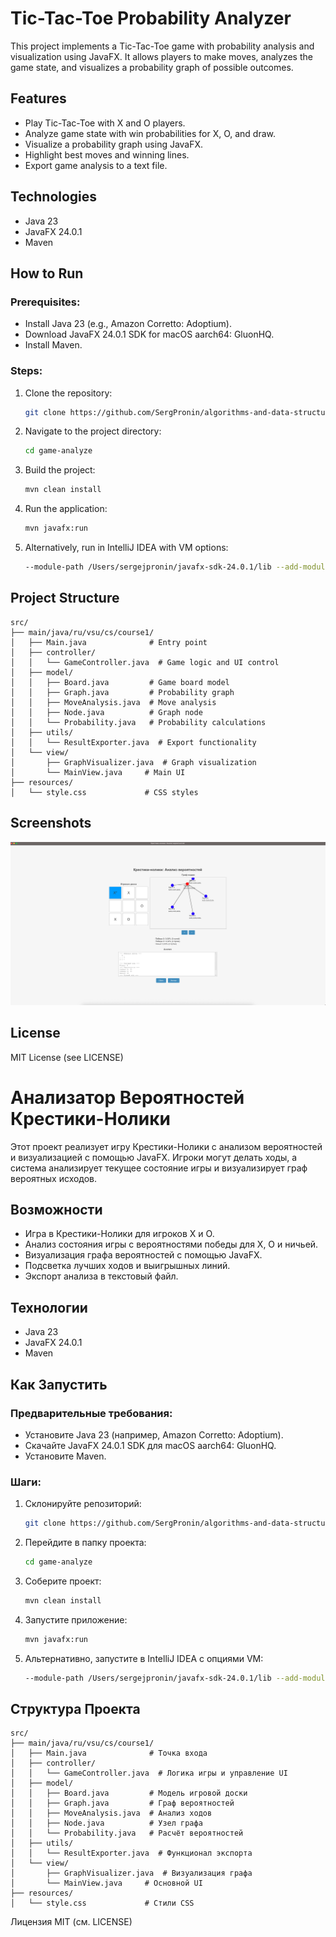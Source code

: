 # Tic-Tac-Toe Probability Analyzer

This project implements a Tic-Tac-Toe game with probability analysis and visualization using JavaFX. It allows players to make moves, analyzes the game state, and visualizes a probability graph of possible outcomes.

## Features

- Play Tic-Tac-Toe with X and O players.
- Analyze game state with win probabilities for X, O, and draw.
- Visualize a probability graph using JavaFX.
- Highlight best moves and winning lines.
- Export game analysis to a text file.

## Technologies

- Java 23
- JavaFX 24.0.1
- Maven

## How to Run

### Prerequisites:
- Install Java 23 (e.g., Amazon Corretto: Adoptium).
- Download JavaFX 24.0.1 SDK for macOS aarch64: GluonHQ.
- Install Maven.

### Steps:
1. Clone the repository:
   ```bash
   git clone https://github.com/SergPronin/algorithms-and-data-structures/tree/main/game-analyze
   ```
2. Navigate to the project directory:
   ```bash
   cd game-analyze
   ```
3. Build the project:
   ```bash
   mvn clean install
   ```
4. Run the application:
   ```bash
   mvn javafx:run
   ```
5. Alternatively, run in IntelliJ IDEA with VM options:
   ```bash
   --module-path /Users/sergejpronin/javafx-sdk-24.0.1/lib --add-modules javafx.controls,javafx.fxml
   ```

## Project Structure

```
src/
├── main/java/ru/vsu/cs/course1/
│   ├── Main.java              # Entry point
│   ├── controller/
│   │   └── GameController.java  # Game logic and UI control
│   ├── model/
│   │   ├── Board.java         # Game board model
│   │   ├── Graph.java         # Probability graph
│   │   ├── MoveAnalysis.java  # Move analysis
│   │   ├── Node.java          # Graph node
│   │   └── Probability.java   # Probability calculations
│   ├── utils/
│   │   └── ResultExporter.java  # Export functionality
│   └── view/
│       ├── GraphVisualizer.java  # Graph visualization
│       └── MainView.java     # Main UI
├── resources/
│   └── style.css             # CSS styles
```

## Screenshots

![Game Interface](screenshots/img.png)


## License

MIT License (see LICENSE)

# Анализатор Вероятностей Крестики-Нолики

Этот проект реализует игру Крестики-Нолики с анализом вероятностей и визуализацией с помощью JavaFX. Игроки могут делать ходы, а система анализирует текущее состояние игры и визуализирует граф вероятных исходов.

## Возможности

- Игра в Крестики-Нолики для игроков X и O.
- Анализ состояния игры с вероятностями победы для X, O и ничьей.
- Визуализация графа вероятностей с помощью JavaFX.
- Подсветка лучших ходов и выигрышных линий.
- Экспорт анализа в текстовый файл.

## Технологии

- Java 23
- JavaFX 24.0.1
- Maven

## Как Запустить

### Предварительные требования:
- Установите Java 23 (например, Amazon Corretto: Adoptium).
- Скачайте JavaFX 24.0.1 SDK для macOS aarch64: GluonHQ.
- Установите Maven.

### Шаги:
1. Склонируйте репозиторий:
   ```bash
   git clone https://github.com/SergPronin/algorithms-and-data-structures/tree/main/game-analyze
   ```
2. Перейдите в папку проекта:
   ```bash
   cd game-analyze
   ```
3. Соберите проект:
   ```bash
   mvn clean install
   ```
4. Запустите приложение:
   ```bash
   mvn javafx:run
   ```
5. Альтернативно, запустите в IntelliJ IDEA с опциями VM:
   ```bash
   --module-path /Users/sergejpronin/javafx-sdk-24.0.1/lib --add-modules javafx.controls,javafx.fxml
   ```

## Структура Проекта

```
src/
├── main/java/ru/vsu/cs/course1/
│   ├── Main.java              # Точка входа
│   ├── controller/
│   │   └── GameController.java  # Логика игры и управление UI
│   ├── model/
│   │   ├── Board.java         # Модель игровой доски
│   │   ├── Graph.java         # Граф вероятностей
│   │   ├── MoveAnalysis.java  # Анализ ходов
│   │   ├── Node.java          # Узел графа
│   │   └── Probability.java   # Расчёт вероятностей
│   ├── utils/
│   │   └── ResultExporter.java  # Функционал экспорта
│   └── view/
│       ├── GraphVisualizer.java  # Визуализация графа
│       └── MainView.java     # Основной UI
├── resources/
│   └── style.css             # Стили CSS
```



Лицензия MIT (см. LICENSE)